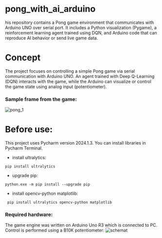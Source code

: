 # pong_with_ai_arduino
his repository contains a Pong game environment that communicates with Arduino UNO over serial port. It includes a Python visualization (Pygame), a reinforcement learning agent trained using DQN, and Arduino code that can reproduce AI behavior or send live game data.

# Concept
The project focuses on controlling a simple Pong game via serial communication with Arduino UNO. An agent trained with Deep Q-Learning (DQN) interacts with the game, while the Arduino can visualize or control the game state using analog input (potentiometer).

### Sample frame from the game:
![pong_1](https://github.com/user-attachments/assets/c80f015e-bb9d-44c7-95da-977c61eec1be)

# Before use:
This project uses Pycharm version 2024.1.3. You can install libraries in Pycharm Terminal.
- install ultralytics:
```
pip install ultralytics
```
- upgrade pip:
```
python.exe -m pip install --upgrade pip
```
- install opencv-python matplotlib:
```
 pip install ultralytics opencv-python matplotlib  
```
### Required hardware:
The game engine was written on Arduino Uno R3 which is connected to PC. Control is performed using a B10K potentiometer:
![schemat](https://github.com/user-attachments/assets/d00c0529-898a-42dc-9897-01b8086bc251)



